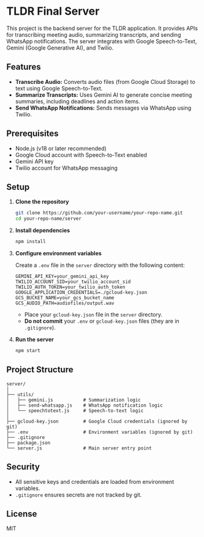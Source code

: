 # TLDR Final Server

This project is the backend server for the TLDR application. It provides APIs for transcribing meeting audio, summarizing transcripts, and sending WhatsApp notifications. The server integrates with Google Speech-to-Text, Gemini (Google Generative AI), and Twilio.

## Features

- **Transcribe Audio:** Converts audio files (from Google Cloud Storage) to text using Google Speech-to-Text.
- **Summarize Transcripts:** Uses Gemini AI to generate concise meeting summaries, including deadlines and action items.
- **Send WhatsApp Notifications:** Sends messages via WhatsApp using Twilio.

## Prerequisites

- Node.js (v18 or later recommended)
- Google Cloud account with Speech-to-Text enabled
- Gemini API key
- Twilio account for WhatsApp messaging

## Setup

1. **Clone the repository**
   ```sh
   git clone https://github.com/your-username/your-repo-name.git
   cd your-repo-name/server
   ```

2. **Install dependencies**
   ```sh
   npm install
   ```

3. **Configure environment variables**

   Create a `.env` file in the `server` directory with the following content:
   ```
   GEMINI_API_KEY=your_gemini_api_key
   TWILIO_ACCOUNT_SID=your_twilio_account_sid
   TWILIO_AUTH_TOKEN=your_twilio_auth_token
   GOOGLE_APPLICATION_CREDENTIALS=./gcloud-key.json
   GCS_BUCKET_NAME=your_gcs_bucket_name
   GCS_AUDIO_PATH=audiofiles/output.wav
   ```

   - Place your `gcloud-key.json` file in the `server` directory.
   - **Do not commit** your `.env` or `gcloud-key.json` files (they are in `.gitignore`).

4. **Run the server**
   ```sh
   npm start
   ```

## Project Structure

```
server/
│
├── utils/
│   ├── gemini.js           # Summarization logic
│   ├── send-whatsapp.js    # WhatsApp notification logic
│   └── speechtotext.js     # Speech-to-text logic
│
├── gcloud-key.json         # Google Cloud credentials (ignored by git)
├── .env                    # Environment variables (ignored by git)
├── .gitignore
├── package.json
└── server.js               # Main server entry point
```

## Security

- All sensitive keys and credentials are loaded from environment variables.
- `.gitignore` ensures secrets are not tracked by git.

## License

MIT
